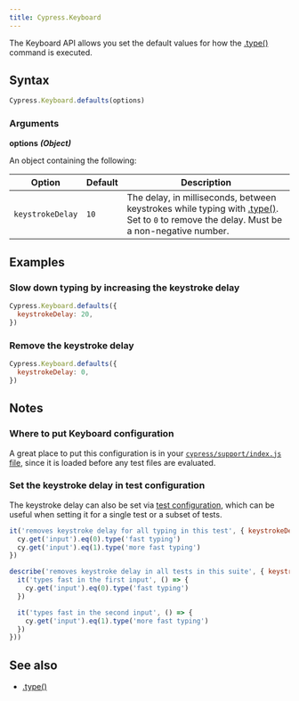 ```yaml
---
title: Cypress.Keyboard
---
```


The Keyboard API allows you set the default values for how the
[.type()](/api/commands/type) command is executed.

## Syntax

```javascript
Cypress.Keyboard.defaults(options)
```

### Arguments

**<Icon name="angle-right"/> options** **_(Object)_**

An object containing the following:

| Option           | Default | Description                                                                                                                                                    |
| ---------------- | ------- | -------------------------------------------------------------------------------------------------------------------------------------------------------------- |
| `keystrokeDelay` | `10`    | The delay, in milliseconds, between keystrokes while typing with [.type()](/api/commands/type). Set to `0` to remove the delay. Must be a non-negative number. |

## Examples

### Slow down typing by increasing the keystroke delay

```javascript
Cypress.Keyboard.defaults({
  keystrokeDelay: 20,
})
```

### Remove the keystroke delay

```javascript
Cypress.Keyboard.defaults({
  keystrokeDelay: 0,
})
```

## Notes

### Where to put Keyboard configuration

A great place to put this configuration is in your
[`cypress/support/index.js` file](/guides/core-concepts/writing-and-organizing-tests#Support-file),
since it is loaded before any test files are evaluated.

### Set the keystroke delay in test configuration

The keystroke delay can also be set via
[test configuration](/guides/core-concepts/writing-and-organizing-tests#Test-Configuration),
which can be useful when setting it for a single test or a subset of tests.

```javascript
it('removes keystroke delay for all typing in this test', { keystrokeDelay: 0 }, () => {
  cy.get('input').eq(0).type('fast typing')
  cy.get('input').eq(1).type('more fast typing')
})

describe('removes keystroke delay in all tests in this suite', { keystrokeDelay: 0 }, () => {
  it('types fast in the first input', () => {
    cy.get('input').eq(0).type('fast typing')
  })

  it('types fast in the second input', () => {
    cy.get('input').eq(1).type('more fast typing')
  })
}))
```

## See also

- [.type()](/api/commands/type)

